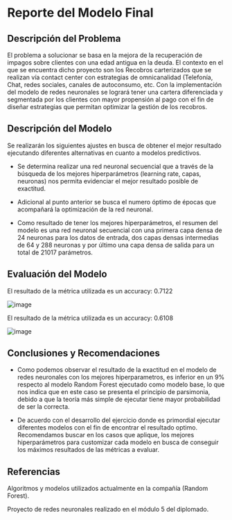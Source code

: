 # Reporte del Modelo Final

## Descripción del Problema

El problema a solucionar se basa en la mejora de la recuperación de impagos sobre clientes con una edad antigua en la deuda. El contexto en el que se encuentra dicho proyecto son los Recobros carterizados que se realizan vía contact center con estrategias de omnicanalidad (Telefonía, Chat, redes sociales, canales de autoconsumo, etc. Con la implementación del modelo de redes neuronales se logrará tener una cartera diferenciada y segmentada por los clientes con mayor propensión al pago con el fin de diseñar estrategias que permitan optimizar la gestión de los recobros.

## Descripción del Modelo

Se realizarán los siguientes ajustes en busca de obtener el mejor resultado ejecutando diferentes alternativas en cuanto a modelos predictivos.

- Se determina realizar una red neuronal secuencial que a través de la búsqueda de los mejores hiperparámetros (learning rate, capas, neuronas) nos permita evidenciar el mejor resultado posible de exactitud.

- Adicional al punto anterior se busca el numero óptimo de épocas que acompañará la optimización de la red neuronal.

- Como resultado de tener los mejores hiperparámetros, el resumen del modelo es una red neuronal secuencial con una primera capa densa de 24 neuronas para los datos de entrada, dos capas densas intermedias de 64 y 288 neuronas y por último una capa densa de salida para un total de 21017 parámetros.


## Evaluación del Modelo

El resultado de la métrica utilizada es un accuracy: 0.7122

![image](https://github.com/socampo737/tdsp_Victor_Santiago_M6/assets/125618328/094fa434-dd33-4216-a9e7-8ab0b0f71393)

El resultado de la métrica utilizada es un accuracy: 0.6108

![image](https://github.com/socampo737/tdsp_Victor_Santiago_M6/assets/125618328/ef4687e7-9f2e-4477-bdf0-baf11dc1375e)


## Conclusiones y Recomendaciones

- Como podemos observar el resultado de la exactitud en el modelo de redes neuronales con los mejores hiperparametros, es inferior en un 9% respecto al modelo Random Forest ejecutado como modelo base, lo que nos indica que en este caso se presenta el principio de parsimonia, debido a que la teoría más simple de ejecutar tiene mayor probabilidad de ser la correcta.

- De acuerdo con el desarrollo del ejercicio donde es primordial ejecutar diferentes modelos con el fin de encontrar el resultado optimo. Recomendamos buscar en los casos que aplique, los mejores hiperparámetros para customizar cada modelo en busca de conseguir los máximos resultados de las métricas a evaluar.

## Referencias

Algoritmos y modelos utilizados actualmente en la compañía (Random Forest).

Proyecto de redes neuronales realizado en el módulo 5 del diplomado.

